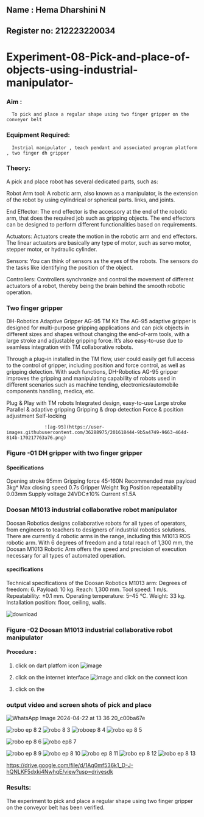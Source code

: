 ## Name : Hema Dharshini N
## Register no: 212223220034
# Experiment-08-Pick-and-place-of-objects-using-industrial-manipulator-

### Aim :
      To pick and place a regular shape using two finger gripper on the conveyor belt 
### Equipment Required: 
      Instrial manipulator , teach pendant and associated program platform , two finger dh gripper 
      
### Theory: 

A pick and place robot has several dedicated parts, such as:

Robot Arm tool: A robotic arm, also known as a manipulator, is the extension of the robot by using cylindrical or spherical parts. links, and joints.

End Effector: The end effector is the accessory at the end of the robotic arm, that does the required job such as gripping objects. The end effectors can be designed to perform different functionalities based on requirements.

Actuators: Actuators create the motion in the robotic arm and end effectors. The linear actuators are basically any type of motor, such as servo motor, stepper motor, or hydraulic cylinder.

Sensors: You can think of sensors as the eyes of the robots. The sensors do the tasks like identifying the position of the object.

Controllers: Controllers synchronize and control the movement of different actuators of a robot, thereby being the brain behind the smooth robotic operation.


### Two finger gripper 

DH-Robotics
Adaptive Gripper AG-95 TM Kit
The AG-95 adaptive gripper is designed for multi-purpose gripping applications and can pick objects in different sizes and shapes without changing the end-of-arm tools, with a large stroke and adjustable gripping force. It’s also easy-to-use due to seamless integration with TM collaborative robots.

Through a plug-in installed in the TM flow, user could easily get full access to the control of gripper, including position and force control, as well as gripping detection. With such functions, DH-Robotics AG-95 gripper improves the gripping and manipulating capability of robots used in different scenarios such as machine tending, electronics/automobile components handling, medica, etc.

Plug & Play with TM robots
Integrated design, easy-to-use
Large stroke
Parallel & adaptive gripping
Gripping & drop detection
Force & position adjustment
Self-locking

                  ![ag-95](https://user-images.githubusercontent.com/36288975/201618444-9b5a4749-9663-464d-814b-170217763a76.png)
### Figure -01 DH gripper with two finger gripper 

#### Specifications

Opening stroke	95mm
Gripping force 	45-160N
Recommended max payload	3kg*
Max closing speed	0.7s
Gripper Weight	1kg
Position repeatability	0.03mm
Supply voltage	24VDC±10%
Current	≤1.5A



### Doosan M1013 industrial collaborative robot manipulator 
Doosan Robotics designs collaborative robots for all types of operators, from engineers to teachers to designers of industrial robotics solutions. There are currently 4 robotic arms in the range, including this M1013 ROS robotic arm. With 6 degrees of freedom and a total reach of 1,300 mm, the Doosan M1013 Robotic Arm offers the speed and precision of execution necessary for all types of automated operation.

#### specifications 
Technical specifications of the Doosan Robotics M1013 arm:
Degrees of freedom: 6.
Payload: 10 kg.
Reach: 1,300 mm.
Tool speed: 1 m/s.
Repeatability: ±0.1 mm.
Operating temperature: 5–45 °C.
Weight: 33 kg.
Installation position: floor, ceiling, walls.



![download](https://user-images.githubusercontent.com/36288975/201624230-89cc83ff-cecd-49ea-84c6-c67066e9d157.jpg)

### Figure -02 Doosan M1013 industrial collaborative robot manipulator 

#### Procedure : 

1. click on dart platfom icon ![image](https://user-images.githubusercontent.com/36288975/201621038-f1248586-5c20-40fd-8a74-68c7d8b44939.png)
2. click on the internet interface 
![image](https://user-images.githubusercontent.com/36288975/201621235-3b8b46a9-3c19-4207-9ea2-6a7954eb6135.png)
and click on the connect icon 

3. click on the 


















### output video and screen shots of pick and place 
![WhatsApp Image 2024-04-22 at 13 36 20_c00ba67e](https://github.com/hema-dharshini5/Experiment-08-Pick-and-place-of-objects-using-industrial-manipulator-/assets/147117728/fca45601-411b-490b-bffd-d5e3ca686950)

![robo ep 8 2](https://github.com/hema-dharshini5/Experiment-08-Pick-and-place-of-objects-using-industrial-manipulator-/assets/147117728/179ae76d-d978-4d98-96cc-917cf2e3ac7f)
![robo 8 3](https://github.com/hema-dharshini5/Experiment-08-Pick-and-place-of-objects-using-industrial-manipulator-/assets/147117728/400a950f-0a6a-4f98-a19a-e2d5b7ea4089)
![roboep 8 4](https://github.com/hema-dharshini5/Experiment-08-Pick-and-place-of-objects-using-industrial-manipulator-/assets/147117728/da2b1f41-5dba-49d4-b06a-465ff4464b0c)
![robo ep 8 5](https://github.com/hema-dharshini5/Experiment-08-Pick-and-place-of-objects-using-industrial-manipulator-/assets/147117728/1c7df273-32e9-4ddc-aa4a-54c586f9e47b)

![robo ep 8 6](https://github.com/hema-dharshini5/Experiment-08-Pick-and-place-of-objects-using-industrial-manipulator-/assets/147117728/9801c0dd-c9cf-445c-8cc8-8204f1c56c7b)
![robo ep8 7](https://github.com/hema-dharshini5/Experiment-08-Pick-and-place-of-objects-using-industrial-manipulator-/assets/147117728/7da946a0-8fab-4732-a980-95f3ab05896f)

![robo ep 8 9](https://github.com/hema-dharshini5/Experiment-08-Pick-and-place-of-objects-using-industrial-manipulator-/assets/147117728/f20ae3a3-e3a0-4277-a543-6103ec04e708)
![robo ep 8 10](https://github.com/hema-dharshini5/Experiment-08-Pick-and-place-of-objects-using-industrial-manipulator-/assets/147117728/c5e157f3-ec23-446d-95f3-752480ffc9bb)
![robo ep 8 11](https://github.com/hema-dharshini5/Experiment-08-Pick-and-place-of-objects-using-industrial-manipulator-/assets/147117728/a5512a77-82aa-4b7e-ace9-7bc4ac70dbc2)
![robo ep 8 12](https://github.com/hema-dharshini5/Experiment-08-Pick-and-place-of-objects-using-industrial-manipulator-/assets/147117728/ef2c69db-3da7-4f59-97d1-fd329b56d2ad)
![robo ep 8 13](https://github.com/hema-dharshini5/Experiment-08-Pick-and-place-of-objects-using-industrial-manipulator-/assets/147117728/981ed4fb-8de7-4455-a51f-68bafa1c4e6d)

https://drive.google.com/file/d/1Aq0mf536k1_D-J-hQNLKF5dxki4NwhqE/view?usp=drivesdk
### Results: 
The experiment to pick and place a regular shape using two finger gripper on the conveyor belt has been verified.





